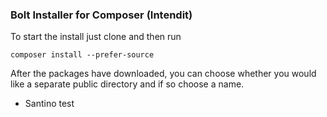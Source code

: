 ### Bolt Installer for Composer (Intendit)

To start the install just clone and then run

`composer install --prefer-source`


After the packages have downloaded, you can choose whether you would like a
separate public directory and if so choose a name.

- Santino test